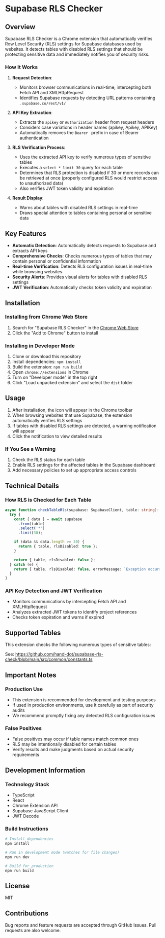 # Supabase RLS Checker

## Overview

Supabase RLS Checker is a Chrome extension that automatically verifies Row Level Security (RLS) settings for Supabase databases used by websites. It detects tables with disabled RLS settings that should be protecting sensitive data and immediately notifies you of security risks.

### How It Works

1. **Request Detection**: 
   - Monitors browser communications in real-time, intercepting both Fetch API and XMLHttpRequest
   - Identifies Supabase requests by detecting URL patterns containing `.supabase.co/rest/v1/`

2. **API Key Extraction**:
   - Extracts the `apikey` or `Authorization` header from request headers
   - Considers case variations in header names (apikey, Apikey, APIKey)
   - Automatically removes the `Bearer ` prefix in case of Bearer authentication

3. **RLS Verification Process**:
   - Uses the extracted API key to verify numerous types of sensitive tables
   - Executes a `select * limit 30` query for each table
   - Determines that RLS protection is disabled if 30 or more records can be retrieved at once
     (properly configured RLS would restrict access to unauthorized data)
   - Also verifies JWT token validity and expiration

4. **Result Display**:
   - Warns about tables with disabled RLS settings in real-time
   - Draws special attention to tables containing personal or sensitive data

## Key Features

- **Automatic Detection**: Automatically detects requests to Supabase and extracts API keys
- **Comprehensive Checks**: Checks numerous types of tables that may contain personal or confidential information
- **Real-time Verification**: Detects RLS configuration issues in real-time while browsing websites
- **Security Alerts**: Provides visual alerts for tables with disabled RLS settings
- **JWT Verification**: Automatically checks token validity and expiration

## Installation

### Installing from Chrome Web Store

1. Search for "Supabase RLS Checker" in the [Chrome Web Store](https://chrome.google.com/webstore/category/extensions)
2. Click the "Add to Chrome" button to install

### Installing in Developer Mode

1. Clone or download this repository
2. Install dependencies: `npm install`
3. Build the extension: `npm run build`
4. Open `chrome://extensions` in Chrome
5. Turn on "Developer mode" in the top right
6. Click "Load unpacked extension" and select the `dist` folder

## Usage

1. After installation, the icon will appear in the Chrome toolbar
2. When browsing websites that use Supabase, the extension automatically verifies RLS settings
3. If tables with disabled RLS settings are detected, a warning notification will appear
4. Click the notification to view detailed results

### If You See a Warning

1. Check the RLS status for each table
2. Enable RLS settings for the affected tables in the Supabase dashboard
3. Add necessary policies to set up appropriate access controls

## Technical Details

### How RLS is Checked for Each Table

```typescript
async function checkTableRls(supabase: SupabaseClient, table: string): Promise<RlsCheckResult> {
  try {
    const { data } = await supabase
      .from(table)
      .select('*')
      .limit(30);

    if (data && data.length >= 30) {
      return { table, rlsDisabled: true };
    }

    return { table, rlsDisabled: false };
  } catch (e) {
    return { table, rlsDisabled: false, errorMessage: `Exception occurred: ${(e as Error).message}` };
  }
}
```

### API Key Detection and JWT Verification

- Monitors communications by intercepting Fetch API and XMLHttpRequest
- Analyzes extracted JWT tokens to identify project references
- Checks token expiration and warns if expired

## Supported Tables

This extension checks the following numerous types of sensitive tables:

See: https://github.com/hand-dot/supabase-rls-check/blob/main/src/common/constants.ts

## Important Notes

### Production Use

- This extension is recommended for development and testing purposes
- If used in production environments, use it carefully as part of security audits
- We recommend promptly fixing any detected RLS configuration issues

### False Positives

- False positives may occur if table names match common ones
- RLS may be intentionally disabled for certain tables
- Verify results and make judgments based on actual security requirements

## Development Information

### Technology Stack

- TypeScript
- React
- Chrome Extension API
- Supabase JavaScript Client
- JWT Decode

### Build Instructions

```bash
# Install dependencies
npm install

# Run in development mode (watches for file changes)
npm run dev

# Build for production
npm run build
```

## License

MIT

## Contributions

Bug reports and feature requests are accepted through GitHub Issues. Pull requests are also welcome.
